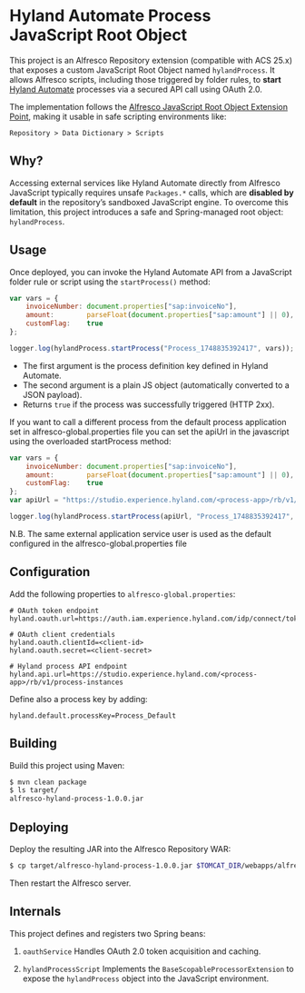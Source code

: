 # Hyland Automate Process JavaScript Root Object

This project is an Alfresco Repository extension (compatible with ACS 25.x) that exposes a custom JavaScript Root Object named `hylandProcess`. It allows Alfresco scripts, including those triggered by folder rules, to **start** [Hyland Automate](https://www.hyland.com/en/solutions/products/hyland-automate) processes via a secured API call using OAuth 2.0.

The implementation follows the [Alfresco JavaScript Root Object Extension Point](https://docs.alfresco.com/content-services/latest/develop/repo-ext-points/javascript-root-objects/), making it usable in safe scripting environments like:

```
Repository > Data Dictionary > Scripts
```

## Why?

Accessing external services like Hyland Automate directly from Alfresco JavaScript typically requires unsafe `Packages.*` calls, which are **disabled by default** in the repository’s sandboxed JavaScript engine. To overcome this limitation, this project introduces a safe and Spring-managed root object: `hylandProcess`.

## Usage

Once deployed, you can invoke the Hyland Automate API from a JavaScript folder rule or script using the `startProcess()` method:

```javascript
var vars = {
    invoiceNumber: document.properties["sap:invoiceNo"],
    amount:        parseFloat(document.properties["sap:amount"] || 0),
    customFlag:    true
};

logger.log(hylandProcess.startProcess("Process_1748835392417", vars));
```



* The first argument is the process definition key defined in Hyland Automate.
* The second argument is a plain JS object (automatically converted to a JSON payload).
* Returns `true` if the process was successfully triggered (HTTP 2xx).


If you want to call a different process from the default process application set in alfresco-global.properties file
you can set the apiUrl in the javascript using the overloaded startProcess method:

```javascript
var vars = {
    invoiceNumber: document.properties["sap:invoiceNo"],
    amount:        parseFloat(document.properties["sap:amount"] || 0),
    customFlag:    true
};
var apiUrl = "https://studio.experience.hyland.com/<process-app>/rb/v1/process-instances"

logger.log(hylandProcess.startProcess(apiUrl, "Process_1748835392417", vars));
```
N.B. The same external application service user is used as the default configured in the alfresco-global.properties file


## Configuration

Add the following properties to `alfresco-global.properties`:

```properties
# OAuth token endpoint
hyland.oauth.url=https://auth.iam.experience.hyland.com/idp/connect/token

# OAuth client credentials
hyland.oauth.clientId=<client-id>
hyland.oauth.secret=<client-secret>

# Hyland process API endpoint
hyland.api.url=https://studio.experience.hyland.com/<process-app>/rb/v1/process-instances
```

Define also a process key by adding:

```properties
hyland.default.processKey=Process_Default
```

## Building

Build this project using Maven:

```bash
$ mvn clean package
$ ls target/
alfresco-hyland-process-1.0.0.jar
```

## Deploying

Deploy the resulting JAR into the Alfresco Repository WAR:

```bash
$ cp target/alfresco-hyland-process-1.0.0.jar $TOMCAT_DIR/webapps/alfresco/WEB-INF/lib
```

Then restart the Alfresco server.

## Internals

This project defines and registers two Spring beans:

1. `oauthService`
   Handles OAuth 2.0 token acquisition and caching.

2. `hylandProcessScript`
   Implements the `BaseScopableProcessorExtension` to expose the `hylandProcess` object into the JavaScript environment.